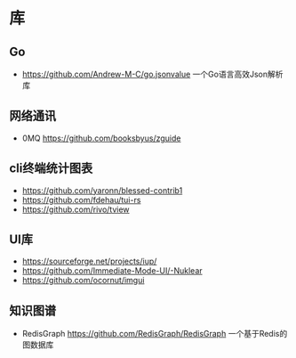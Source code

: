 # 库

## Go

- https://github.com/Andrew-M-C/go.jsonvalue 一个Go语言高效Json解析库

## 网络通讯

- 0MQ https://github.com/booksbyus/zguide

## cli终端统计图表

- https://github.com/yaronn/blessed-contrib1
- https://github.com/fdehau/tui-rs
- https://github.com/rivo/tview

## UI库
- https://sourceforge.net/projects/iup/
- https://github.com/Immediate-Mode-UI/-Nuklear
- https://github.com/ocornut/imgui

## 知识图谱

- RedisGraph https://github.com/RedisGraph/RedisGraph 一个基于Redis的图数据库
